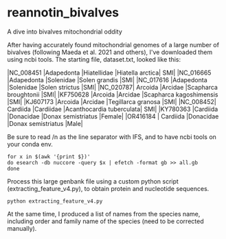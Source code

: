 # reannotin_bivalves
A dive into bivalves mitochondrial oddity

After having accurately found mitochondrial genomes of a large number of bivalves (following Maeda et al. 2021 and others), I've downloaded them using ncbi tools.
The starting file, dataset.txt, looked like this:

|NC_008451	|Adapedonta	|Hiatellidae	|Hiatella arctica|	SMI|
|NC_016665	|Adapedonta	|Solenidae	|Solen grandis	|SMI|
|NC_017616	|Adapedonta	|Solenidae	|Solen strictus	|SMI|
|NC_020787|	Arcoida	|Arcidae	|Scapharca broughtonii	|SMI|
|KF750628	|Arcoida	|Arcidae	|Scapharca kagoshimensis	|SMI|
|KJ607173	|Arcoida	|Arcidae	|Tegillarca granosa	|SMI|
|NC_008452|	Cardiida	|Cardiidae	|Acanthocardia tuberculata|	SMI|
|KY780363 |Cardiida	|Donacidae	|Donax semistriatus	|Female|
|OR416184 |	Cardiida	|Donacidae	|Donax semistriatus	|Male|

Be sure to read /n as the line separator with IFS, and to have ncbi tools on your conda env.

```
for x in $(awk '{print $})'
do esearch -db nuccore -query $x | efetch -format gb >> all.gb
done
```

Process this large genbank file using  a custom python script (extracting_feature_v4.py), to obtain protein and nucleotide sequences.

```
python extracting_feature_v4.py
```

At the same time, I produced a list of names from the species name, including order and family name of the species (need to be corrected manually).
```
